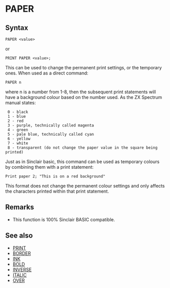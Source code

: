 # PAPER

## Syntax
```
PAPER <value>
```

or

```
PRINT PAPER <value>;
```
This can be used to change the permanent print settings, or the temporary ones. When used as a direct command:

```
PAPER n
```

where n is a number from 1-8, then the subsequent print statements will have a background colour based on
the number used. As the ZX Spectrum manual states:
```
 0 - black
 1 - blue
 2 - red
 3 - purple, technically called magenta
 4 - green
 5 - pale blue, technically called cyan
 6 - yellow
 7 - white
 8 - transparent (do not change the paper value in the square being printed)
```

Just as in Sinclair basic, this command can be used as temporary colours by combining them with a print statement:

```
Print paper 2; "This is on a red background"
```
 
This format does not change the permanent colour settings and only affects the characters printed within
that print statement.

## Remarks
* This function is 100% Sinclair BASIC compatible.

## See also
* [PRINT](print.md)
* [BORDER](border.md)
* [INK](ink.md)
* [BOLD](bold.md)
* [INVERSE](inverse.md)
* [ITALIC](italic.md)
* [OVER](over.md)
